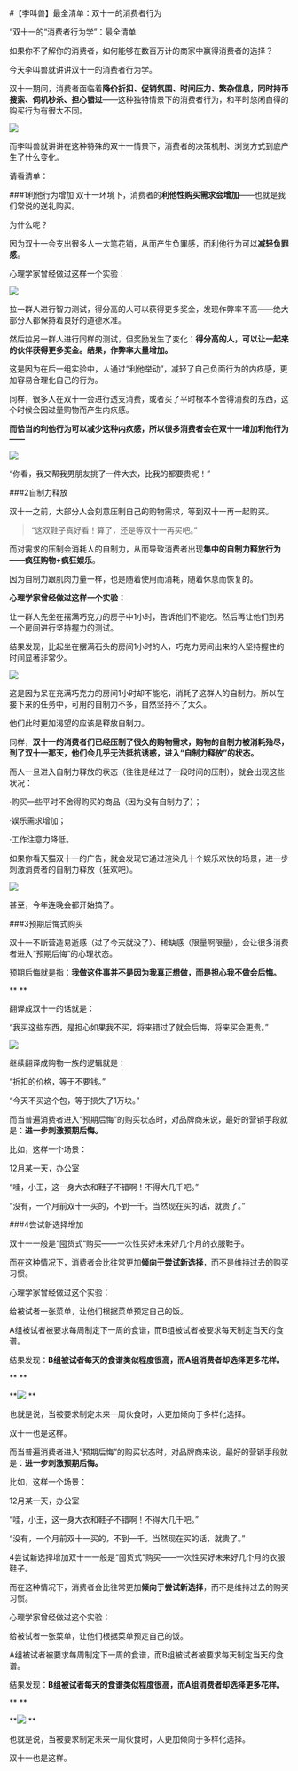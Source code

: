 #【李叫兽】最全清单：双十一的消费者行为

“双十一的“消费者行为学”：最全清单

如果你不了解你的消费者，如何能够在数百万计的商家中赢得消费者的选择？

今天李叫兽就讲讲双十一的消费者行为学。

双十一期间，消费者面临着**降价折扣、促销氛围、时间压力、繁杂信息，同时持币搜索、伺机秒杀、担心错过**——这种独特情景下的消费者行为，和平时悠闲自得的购买行为有很大不同。

![](http://mmbiz.qpic.cn/mmbiz/As7mscS0UOA9UfR39tic5AfSWYqEKJ310CV0EzoXmPOzeAw1u67rBApeVPd0TDRAxClZHOkxv0UgZ2ZZO8NsQTw/640?wx_fmt=jpeg&tp=webp&wxfrom=5&wx_lazy=1)

而李叫兽就讲讲在这种特殊的双十一情景下，消费者的决策机制、浏览方式到底产生了什么变化。

请看清单：

###1利他行为增加
双十一环境下，消费者的**利他性购买需求会增加**——也就是我们常说的送礼购买。

为什么呢？

因为双十一会支出很多人一大笔花销，从而产生负罪感，而利他行为可以**减轻负罪感**。

心理学家曾经做过这样一个实验：

![](http://mmbiz.qpic.cn/mmbiz/As7mscS0UOA9UfR39tic5AfSWYqEKJ3102DSaIsibXOU1N9viblLP2jovibiaAZ3OOH2ELDdyicLx0HkeAqqlqicqMZPg/640?wx_fmt=jpeg&tp=webp&wxfrom=5&wx_lazy=1)

拉一群人进行智力测试，得分高的人可以获得更多奖金，发现作弊率不高——绝大部分人都保持着良好的道德水准。

然后拉另一群人进行同样的测试，但奖励发生了变化：**得分高的人，可以让一起来的伙伴获得更多奖金。结果，作弊率大量增加。**

这是因为在后一组实验中，人通过“利他举动”，减轻了自己负面行为的内疚感，更加容易合理化自己的行为。

同样，很多人在双十一会进行透支消费，或者买了平时根本不舍得消费的东西，这个时候会因过量购物而产生内疚感。

**而恰当的利他行为可以减少这种内疚感，所以很多消费者会在双十一增加利他行为——**

![](http://mmbiz.qpic.cn/mmbiz/As7mscS0UOA9UfR39tic5AfSWYqEKJ310uBiajB2icR8XQgO2GZJwcMDhUjQXMQzqYuyiafdNoptKlZLlyQnUT3LoA/640?wx_fmt=jpeg&tp=webp&wxfrom=5&wx_lazy=1)

“你看，我又帮我男朋友挑了一件大衣，比我的都要贵呢！”

###2自制力释放

双十一之前，大部分人会刻意压制自己的购物需求，等到双十一再一起购买。

> “这双鞋子真好看！算了，还是等双十一再买吧。”

而对需求的压制会消耗人的自制力，从而导致消费者出现**集中的自制力释放行为——疯狂购物+疯狂娱乐**。

因为自制力跟肌肉力量一样，也是随着使用而消耗，随着休息而恢复的。

**心理学家曾经做过这样一个实验：**

让一群人先坐在摆满巧克力的房子中1小时，告诉他们不能吃。然后再让他们到另一个房间进行坚持握力的测试。

结果发现，比起坐在摆满石头的房间1小时的人，巧克力房间出来的人坚持握住的时间显著非常少。

![](http://mmbiz.qpic.cn/mmbiz/As7mscS0UOA9UfR39tic5AfSWYqEKJ310zPzKwOWS7icDfDhNex9WdoMRBRmiaC75iabecZ7FWGzXJx8mn1PVjpnAw/640?wx_fmt=jpeg&tp=webp&wxfrom=5&wx_lazy=1)

这是因为呆在充满巧克力的房间1小时却不能吃，消耗了这群人的自制力。所以在接下来的任务中，可用的自制力不多，自然坚持不了太久。

他们此时更加渴望的应该是释放自制力。

同样，**双十一的消费者们已经压制了很久的购物需求，购物的自制力被消耗殆尽，到了双十一那天，他们会几乎无法抵抗诱惑，进入“自制力释放”的状态。**

而人一旦进入自制力释放的状态（往往是经过了一段时间的压制），就会出现这些状况：

·购买一些平时不舍得购买的商品（因为没有自制力了）；

·娱乐需求增加；

·工作注意力降低。

如果你看天猫双十一的广告，就会发现它通过渲染几十个娱乐欢快的场景，进一步刺激消费者的自制力释放（狂欢吧）。

![](http://mmbiz.qpic.cn/mmbiz/As7mscS0UOA9UfR39tic5AfSWYqEKJ310OnIGQiaoBU4kOlgOS3QdIDrtgncr64HqC8zUCpc4qCy30SJ1ovNCGqQ/640?wx_fmt=jpeg&tp=webp&wxfrom=5&wx_lazy=1)

甚至，今年连晚会都开始搞了。

###3预期后悔式购买

双十一不断营造易逝感（过了今天就没了）、稀缺感（限量啊限量），会让很多消费者进入“预期后悔”的心理状态。

预期后悔就是指：**我做这件事并不是因为我真正想做，而是担心我不做会后悔。**

**
**

翻译成双十一的话就是：

“我买这些东西，是担心如果我不买，将来错过了就会后悔，将来买会更贵。”

![](http://mmbiz.qpic.cn/mmbiz/As7mscS0UOA9UfR39tic5AfSWYqEKJ310pHz4lPvCOqorNnxMhOQjGfFP7UCPKjmCBbZjd7icmXUPStRGib6ibupnA/640?wx_fmt=jpeg&tp=webp&wxfrom=5&wx_lazy=1)

继续翻译成购物一族的逻辑就是：

“折扣的价格，等于不要钱。”

“今天不买这个包，等于损失了1万块。”

而当普遍消费者进入“预期后悔”的购买状态时，对品牌商来说，最好的营销手段就是：**进一步刺激预期后悔。**

比如，这样一个场景：

12月某一天，办公室

“哇，小王，这一身大衣和鞋子不错啊！不得大几千吧。”

“没有，一个月前双十一买的，不到一千。当然现在买的话，就贵了。”

###4尝试新选择增加

双十一一般是“囤货式”购买——一次性买好未来好几个月的衣服鞋子。

而在这种情况下，消费者会比往常更加**倾向于尝试新选择**，而不是维持过去的购买习惯。

心理学家曾经做过这个实验：

给被试者一张菜单，让他们根据菜单预定自己的饭。

A组被试者被要求每周制定下一周的食谱，而B组被试者被要求每天制定当天的食谱。

结果发现：**B组被试者每天的食谱类似程度很高，而A组消费者却选择更多花样。**

**
**

**![](http://mmbiz.qpic.cn/mmbiz/As7mscS0UOA9UfR39tic5AfSWYqEKJ310jgWBKSW4Ov1O85TiaxQeMY07BjUduRt2aBjTleEjribyQCPboWxxic1uw/640?wx_fmt=jpeg&tp=webp&wxfrom=5&wx_lazy=1)
**

也就是说，当被要求制定未来一周伙食时，人更加倾向于多样化选择。

双十一也是这样。

而当普遍消费者进入“预期后悔”的购买状态时，对品牌商来说，最好的营销手段就是：**进一步刺激预期后悔。**

比如，这样一个场景：

12月某一天，办公室

“哇，小王，这一身大衣和鞋子不错啊！不得大几千吧。”

“没有，一个月前双十一买的，不到一千。当然现在买的话，就贵了。”

4尝试新选择增加双十一一般是“囤货式”购买——一次性买好未来好几个月的衣服鞋子。

而在这种情况下，消费者会比往常更加**倾向于尝试新选择**，而不是维持过去的购买习惯。

心理学家曾经做过这个实验：

给被试者一张菜单，让他们根据菜单预定自己的饭。

A组被试者被要求每周制定下一周的食谱，而B组被试者被要求每天制定当天的食谱。

结果发现：**B组被试者每天的食谱类似程度很高，而A组消费者却选择更多花样。**

**
**

**![](http://mmbiz.qpic.cn/mmbiz/As7mscS0UOA9UfR39tic5AfSWYqEKJ310jgWBKSW4Ov1O85TiaxQeMY07BjUduRt2aBjTleEjribyQCPboWxxic1uw/640?wx_fmt=jpeg&tp=webp&wxfrom=5&wx_lazy=1)
**

也就是说，当被要求制定未来一周伙食时，人更加倾向于多样化选择。

双十一也是这样。
